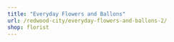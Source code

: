 ```yaml
---
title: "Everyday Flowers and Ballons"
url: /redwood-city/everyday-flowers-and-ballons-2/
shop: florist
---
```

